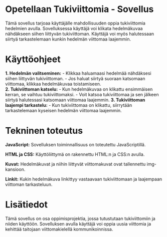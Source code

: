 # Opetellaan Tukiviittomia - Sovellus

Tämä sovellus tarjoaa käyttäjälle mahdollisuuden oppia tukiviittomia hedelmien avulla. Sovelluksessa käyttäjä voi klikata hedelmäkuvaa nähdäkseen siihen liittyvän tukiviittoman. Käyttäjä voi myös halutessaan siirtyä tarkastelemaan kunkin hedelmän viittomaa laajemmin.

# Käyttöohjeet

**1. Hedelmän valitseminen:**
    - Klikkaa haluamaasi hedelmää nähdäksesi siihen liittyvän tukiviittoman.
    - Jos haluat siirtyä suoraan katsomaan viittomaa, klikkaa hedelmäkuvaa toistamiseen.    
**2. Tukiviittoman katselu:**
    - Kun hedelmäkuvaa on klikattu ensimmäisen kerran, se vaihtuu tukiviittomaksi.
    - Voit katsoa tukiviittomaa ja sen jälkeen siirtyä halutessasi katsomaan viittomaa laajemmin.
**3. Tukiviittoman laajempi tarkastelu:**
    - Kun tukiviittomaa on klikattu, siirrytään tarkastelemaan kyseisen hedelmän viittomaa laajemmin.

# Tekninen toteutus
**JavaScript:** Sovelluksen toiminnallisuus on toteutettu JavaScriptillä.

**HTML ja CSS:** Käyttöliittymä on rakennettu HTML:n ja CSS:n avulla.

**Kuvat:** Hedelmäkuvat ja niihin liittyvät viittomakuvat ovat tallennettu img-kansioon.

**Linkit:** Kukin hedelmäkuva linkittyy vastaavaan tukiviittomaan ja laajempaan viittoman tarkasteluun.

# Lisätiedot
Tämä sovellus on osa oppimisprojektia, jossa tutustutaan tukiviittomiin ja niiden käyttöön. Sovelluksen avulla käyttäjä voi oppia uusia viittomia ja kehittää taitojaan viittomakielellä kommunikoinnissa.
